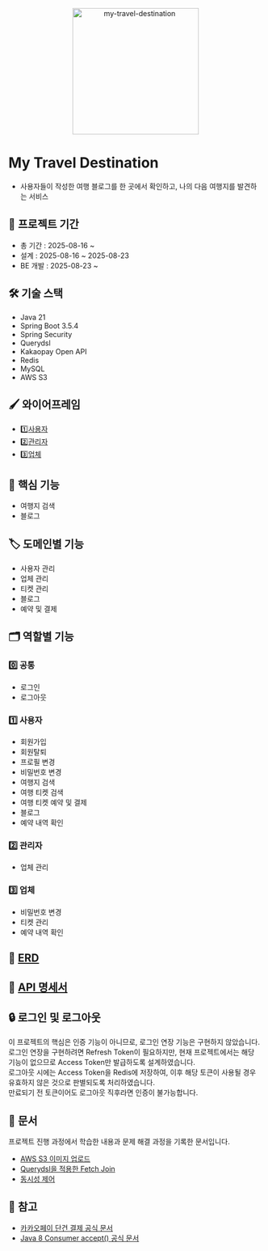 <p align="center">
  <img width="250" height="250" alt="my-travel-destination" src="https://github.com/user-attachments/assets/b147dc01-3d40-4237-9c74-79b0f84dd488" />
</p>

# My Travel Destination
- 사용자들이 작성한 여행 블로그를 한 곳에서 확인하고, 나의 다음 여행지를 발견하는 서비스

## 📅 프로젝트 기간
- 총 기간 : 2025-08-16 ~
- 설계 : 2025-08-16 ~ 2025-08-23
- BE 개발 : 2025-08-23 ~

## 🛠️ 기술 스택
- Java 21
- Spring Boot 3.5.4
- Spring Security
- Querydsl
- Kakaopay Open API
- Redis
- MySQL
- AWS S3

## 🖌️ 와이어프레임
- 1️⃣[사용자](https://www.figma.com/design/pz5HnNQ6CbxfQP8pICnl6K/my-travel-service?node-id=2-153&p=f&t=nUCVQhWyv5rZqjOm-0)
- 2️⃣[관리자](https://www.figma.com/design/pz5HnNQ6CbxfQP8pICnl6K/my-travel-service?node-id=94-839&p=f&t=nUCVQhWyv5rZqjOm-0)
- 3️⃣[업체](https://www.figma.com/design/pz5HnNQ6CbxfQP8pICnl6K/my-travel-service?node-id=94-838&p=f&t=nUCVQhWyv5rZqjOm-0)

## 📍 핵심 기능
- 여행지 검색
- 블로그

## 🏷️ 도메인별 기능
- 사용자 관리
- 업체 관리
- 티켓 관리
- 블로그
- 예약 및 결제

## 🗂️ 역할별 기능

### 0️⃣ 공통
- 로그인
- 로그아웃

### 1️⃣ 사용자
- 회원가입
- 회원탈퇴
- 프로필 변경
- 비밀번호 변경
- 여행지 검색
- 여행 티켓 검색
- 여행 티켓 예약 및 결제
- 블로그
- 예약 내역 확인

### 2️⃣ 관리자
- 업체 관리

### 3️⃣ 업체
- 비밀번호 변경
- 티켓 관리
- 예약 내역 확인

## 🧩 [ERD](https://dbdiagram.io/d/My-Travel-Destination-686676f8f413ba3508206ce6)

## 📝 [API 명세서](https://www.notion.so/My-Travel-Destination-2562f0d54a3480bcadeaed91521358fe?source=copy_link)

## 🔒 로그인 및 로그아웃
이 프로젝트의 핵심은 인증 기능이 아니므로, 로그인 연장 기능은 구현하지 않았습니다. <br/>
로그인 연장을 구현하려면 Refresh Token이 필요하지만, 현재 프로젝트에서는 해당 기능이 없으므로 Access Token만 발급하도록 설계하였습니다. <br/>
로그아웃 시에는 Access Token을 Redis에 저장하여, 이후 해당 토큰이 사용될 경우 유효하지 않은 것으로 판별되도록 처리하였습니다. <br/>
만료되기 전 토큰이어도 로그아웃 직후라면 인증이 불가능합니다.

## 🧾 문서
프로젝트 진행 과정에서 학습한 내용과 문제 해결 과정을 기록한 문서입니다.
- [AWS S3 이미지 업로드](https://blog.naver.com/yeondata)
- [Querydsl을 적용한 Fetch Join](https://velog.io/@yeoni9094/%EB%AC%B8%EC%A0%9C%ED%95%B4%EA%B2%B0-Querydsl%EC%9D%84-%EC%A0%81%EC%9A%A9%ED%95%9C-Fetch-Join)
- [동시성 제어](https://blog.naver.com/yeondata/224021426407)

## 🔗 참고
- [카카오페이 단건 결제 공식 문서](https://developers.kakaopay.com/docs/payment/online/single-payment)
- [Java 8 Consumer accept() 공식 문서](https://docs.oracle.com/javase/8/docs/api/java/util/function/Consumer.html)
